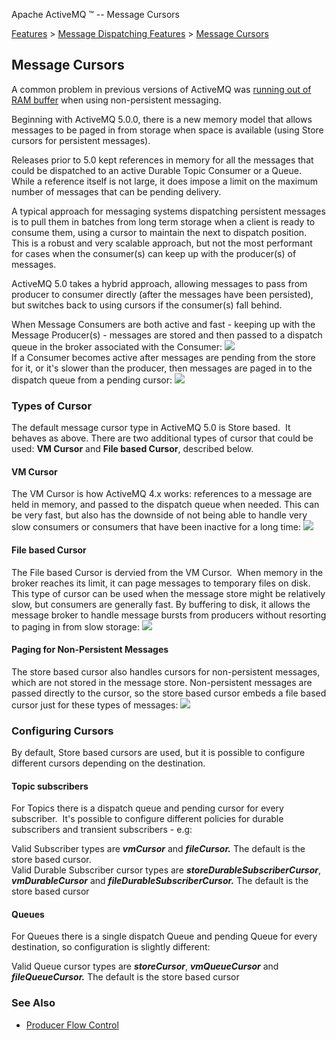 Apache ActiveMQ ™ -- Message Cursors 

[Features](features.html) > [Message Dispatching Features](message-dispatching-features.html) > [Message Cursors](message-cursors.html)


Message Cursors
---------------

A common problem in previous versions of ActiveMQ was [running out of RAM buffer](my-producer-blocks.html) when using non-persistent messaging.

Beginning with ActiveMQ 5.0.0, there is a new memory model that allows messages to be paged in from storage when space is available (using Store cursors for persistent messages).

Releases prior to 5.0 kept references in memory for all the messages that could be dispatched to an active Durable Topic Consumer or a Queue. While a reference itself is not large, it does impose a limit on the maximum number of messages that can be pending delivery.

A typical approach for messaging systems dispatching persistent messages is to pull them in batches from long term storage when a client is ready to consume them, using a cursor to maintain the next to dispatch position. This is a robust and very scalable approach, but not the most performant for cases when the consumer(s) can keep up with the producer(s) of messages.

ActiveMQ 5.0 takes a hybrid approach, allowing messages to pass from producer to consumer directly (after the messages have been persisted), but switches back to using cursors if the consumer(s) fall behind.

When Message Consumers are both active and fast - keeping up with the Message Producer(s) - messages are stored and then passed to a dispatch queue in the broker associated with the Consumer: ![](message-cursors.data/DispatchFastConsumers.png)  
If a Consumer becomes active after messages are pending from the store for it, or it's slower than the producer, then messages are paged in to the dispatch queue from a pending cursor: ![](message-cursors.data/DispatchSlowConsumers.png)

### Types of Cursor

The default message cursor type in ActiveMQ 5.0 is Store based.  It behaves as above. There are two additional types of cursor that could be used: **VM Cursor** and **File based Cursor**, described below.

#### VM Cursor

The VM Cursor is how ActiveMQ 4.x works: references to a message are held in memory, and passed to the dispatch queue when needed. This can be very fast, but also has the downside of not being able to handle very slow consumers or consumers that have been inactive for a long time: ![](message-cursors.data/VMCursor.png)

#### File based Cursor

The File based Cursor is dervied from the VM Cursor.  When memory in the broker reaches its limit, it can page messages to temporary files on disk. This type of cursor can be used when the message store might be relatively slow, but consumers are generally fast. By buffering to disk, it allows the message broker to handle message bursts from producers without resorting to paging in from slow storage: ![](message-cursors.data/FileCursor.png)

#### Paging for Non-Persistent Messages

The store based cursor also handles cursors for non-persistent messages, which are not stored in the message store. Non-persistent messages are passed directly to the cursor, so the store based cursor embeds a file based cursor just for these types of messages: ![](message-cursors.data/NonPersistentMsgs.png)

### Configuring Cursors

By default, Store based cursors are used, but it is possible to configure different cursors depending on the destination.

#### Topic subscribers

For Topics there is a dispatch queue and pending cursor for every subscriber.  It's possible to configure different policies for durable subscribers and transient subscribers - e.g:

<destinationPolicy>
      <policyMap>
        <policyEntries>
          <policyEntry topic="org.apache.>" producerFlowControl="false" memoryLimit="1mb">
            <dispatchPolicy>
              <strictOrderDispatchPolicy />
            </dispatchPolicy>
            <deadLetterStrategy>
              <individualDeadLetterStrategy  topicPrefix="Test.DLQ." />
            </deadLetterStrategy>
            <pendingSubscriberPolicy>
            	<vmCursor />
            </pendingSubscriberPolicy>
            <pendingDurableSubscriberPolicy>
                <vmDurableCursor/>
            </pendingDurableSubscriberPolicy>
          </policyEntry>
        </policyEntries>
      </policyMap>
</destinationPolicy>

Valid Subscriber types are **_vmCursor_** and **_fileCursor._** The default is the store based cursor.  
Valid Durable Subscriber cursor types are **_storeDurableSubscriberCursor_**, **_vmDurableCursor_** and **_fileDurableSubscriberCursor._** The default is the store based cursor

#### Queues

For Queues there is a single dispatch Queue and pending Queue for every destination, so configuration is slightly different:

<destinationPolicy>
      <policyMap>
        <policyEntries>
          <policyEntry queue="org.apache.>">
            <deadLetterStrategy>
              <individualDeadLetterStrategy queuePrefix="Test.DLQ."/>
            </deadLetterStrategy>
            <pendingQueuePolicy>
            	<vmQueueCursor />
            </pendingQueuePolicy>
          </policyEntry>
        </policyEntries>
      </policyMap>
 </destinationPolicy>

Valid Queue cursor types are **_storeCursor_**, **_vmQueueCursor_** and **_fileQueueCursor._** The default is the store based cursor

### See Also

*   [Producer Flow Control](producer-flow-control.html)

